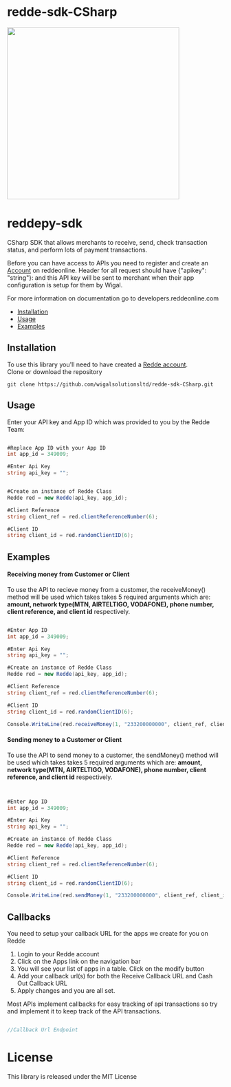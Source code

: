 # redde-sdk-CSharp
<img src="https://www.reddeonline.com/assets/images/redde-logo.png" width=400>


# reddepy-sdk
CSharp SDK that allows merchants to receive, send, check transaction status, and perform lots of payment transactions.

Before you can have access to APIs you need to register and create an [Account](https://app.reddeonline.com/register) on reddeonline. Header for all request should have {"apikey": "string"}: and this API key will be sent to merchant when their app configuration is setup for them by Wigal.

For more information on documentation go to developers.reddeonline.com

* [Installation](#installation)
* [Usage](#usage)
* [Examples](#examples)

## Installation
To use this library you'll need to have created a [Redde account](https://app.reddeonline.com/register).                     
Clone or download the repository 
```
git clone https://github.com/wigalsolutionsltd/redde-sdk-CSharp.git

```


## Usage

Enter your API key and App ID which was provided to you by the Redde Team:

```c#

#Replace App ID with your App ID
int app_id = 349009;

#Enter Api Key
string api_key = "";


#Create an instance of Redde Class
Redde red = new Redde(api_key, app_id);

#Client Reference
string client_ref = red.clientReferenceNumber(6);

#Client ID
string client_id = red.randomClientID(6);


``` 


## Examples

#### Receiving money from Customer or Client

To use the API to recieve money from a customer, the receiveMoney() method will be used which takes takes 5 required arguments which are: **amount, network type(MTN, AIRTELTIGO, VODAFONE), phone number, client reference, and client id** respectively.

```c#

#Enter App ID
int app_id = 349009;

#Enter Api Key
string api_key = "";

#Create an instance of Redde Class
Redde red = new Redde(api_key, app_id);

#Client Reference
string client_ref = red.clientReferenceNumber(6);

#Client ID
string client_id = red.randomClientID(6);

Console.WriteLine(red.receiveMoney(1, "233200000000", client_ref, client_id, "MTN"));


```


#### Sending money to a Customer or Client

To use the API to send money to a customer, the sendMoney() method will be used which takes takes 5 required arguments which are: **amount, network type(MTN, AIRTELTIGO, VODAFONE), phone number, client reference, and client id** respectively.

```c#


#Enter App ID
int app_id = 349009;

#Enter Api Key
string api_key = "";

#Create an instance of Redde Class
Redde red = new Redde(api_key, app_id);

#Client Reference
string client_ref = red.clientReferenceNumber(6);

#Client ID
string client_id = red.randomClientID(6);

Console.WriteLine(red.sendMoney(1, "233200000000", client_ref, client_id, "MTN"));

```

## Callbacks

You need to setup your callback URL for the apps we create for you on Redde

1. Login to your Redde account
2. Click on the Apps link on the navigation bar
3. You will see your list of apps in a table. Click on the modify button
4. Add your callback url(s) for both the Receive Callback URL and Cash Out Callback URL
5. Apply changes and you are all set.

Most APIs implement callbacks for easy tracking of api transactions so try and implement it to keep track of the API transactions.
```c#

//Callback Url Endpoint

```

# License
This library is released under the MIT License
